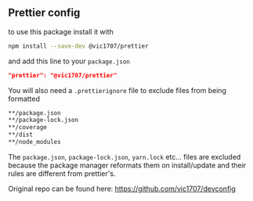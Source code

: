 ## Prettier config

to use this package install it with

```bash
npm install --save-dev @vic1707/prettier
```

and add this line to your `package.json`

```json
"prettier": "@vic1707/prettier"
```

You will also need a `.prettierignore` file to exclude files from being formatted

```bash
**/package.json
**/package-lock.json
**/coverage
**/dist
**/node_modules
```
The `package.json`, `package-lock.json`, `yarn.lock` etc... files are excluded because the package manager reformats them on install/update and their rules are different from prettier's.

Original repo can be found here: https://github.com/vic1707/devconfig
